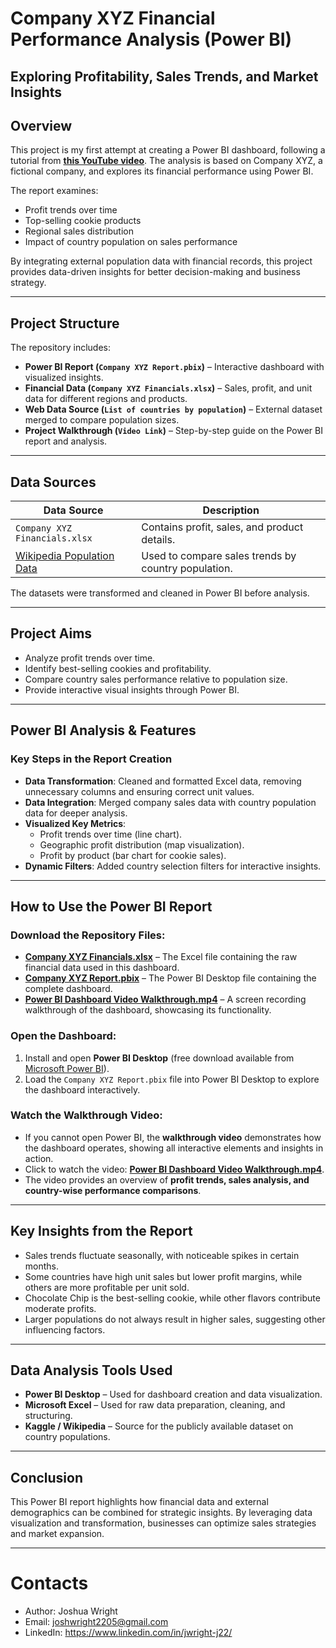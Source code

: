 # Company XYZ Financial Performance Analysis (Power BI)
## Exploring Profitability, Sales Trends, and Market Insights

## Overview
This project is my first attempt at creating a Power BI dashboard, following a tutorial from **[this YouTube video](https://www.youtube.com/watch?v=TmhQCQr_DCA)**. The analysis is based on Company XYZ, a fictional company, and explores its financial performance using Power BI.

The report examines:
- Profit trends over time
- Top-selling cookie products
- Regional sales distribution
- Impact of country population on sales performance

By integrating external population data with financial records, this project provides data-driven insights for better decision-making and business strategy.

---

## Project Structure
The repository includes:
- **Power BI Report (`Company XYZ Report.pbix`)** – Interactive dashboard with visualized insights.
- **Financial Data (`Company XYZ Financials.xlsx`)** – Sales, profit, and unit data for different regions and products.
- **Web Data Source (`List of countries by population`)** – External dataset merged to compare population sizes.
- **Project Walkthrough (`Video Link`)** – Step-by-step guide on the Power BI report and analysis.

---

## Data Sources
| Data Source | Description |
|------------|------------|
| `Company XYZ Financials.xlsx` | Contains profit, sales, and product details. |
| [Wikipedia Population Data](https://en.wikipedia.org/wiki/List_of_countries_and_dependencies_by_population) | Used to compare sales trends by country population. |

The datasets were transformed and cleaned in Power BI before analysis.

---

## Project Aims
- Analyze profit trends over time.
- Identify best-selling cookies and profitability.
- Compare country sales performance relative to population size.
- Provide interactive visual insights through Power BI.

---

## Power BI Analysis & Features
### Key Steps in the Report Creation
- **Data Transformation**: Cleaned and formatted Excel data, removing unnecessary columns and ensuring correct unit values.
- **Data Integration**: Merged company sales data with country population data for deeper analysis.
- **Visualized Key Metrics**:  
  - Profit trends over time (line chart).  
  - Geographic profit distribution (map visualization).  
  - Profit by product (bar chart for cookie sales).  
- **Dynamic Filters**: Added country selection filters for interactive insights.

---

## How to Use the Power BI Report  

### Download the Repository Files:  
- **[Company XYZ Financials.xlsx](Company%20XYZ%20Financials.xlsx)** – The Excel file containing the raw financial data used in this dashboard.  
- **[Company XYZ Report.pbix](Company%20XYZ%20Report.pbix)** – The Power BI Desktop file containing the complete dashboard.  
- **[Power BI Dashboard Video Walkthrough.mp4](Power%20BI%20Dashboard%20Video%20Walkthrough.mp4)** – A screen recording walkthrough of the dashboard, showcasing its functionality.  

### Open the Dashboard:  
1. Install and open **Power BI Desktop** (free download available from [Microsoft Power BI](https://powerbi.microsoft.com/)).  
2. Load the `Company XYZ Report.pbix` file into Power BI Desktop to explore the dashboard interactively.  

### Watch the Walkthrough Video:  
- If you cannot open Power BI, the **walkthrough video** demonstrates how the dashboard operates, showing all interactive elements and insights in action.  
- Click to watch the video: **[Power BI Dashboard Video Walkthrough.mp4](Power%20BI%20Dashboard%20Video%20Walkthrough.mp4)**.  
- The video provides an overview of **profit trends, sales analysis, and country-wise performance comparisons**.  

---

## Key Insights from the Report
- Sales trends fluctuate seasonally, with noticeable spikes in certain months.
- Some countries have high unit sales but lower profit margins, while others are more profitable per unit sold.
- Chocolate Chip is the best-selling cookie, while other flavors contribute moderate profits.
- Larger populations do not always result in higher sales, suggesting other influencing factors.

---

## Data Analysis Tools Used

- **Power BI Desktop** – Used for dashboard creation and data visualization.
- **Microsoft Excel** – Used for raw data preparation, cleaning, and structuring.
- **Kaggle / Wikipedia** – Source for the publicly available dataset on country populations.

---

## Conclusion
This Power BI report highlights how financial data and external demographics can be combined for strategic insights. By leveraging data visualization and transformation, businesses can optimize sales strategies and market expansion.

---

# Contacts
- Author: Joshua Wright
- Email: joshwright2205@gmail.com
- LinkedIn: https://www.linkedin.com/in/jwright-j22/

